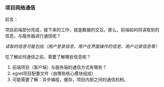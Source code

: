 ### 项目网络通信

前言：

项目前端部分完成，接下来的工作，就是数据的交互。那么，前端如何将读取到的信息，与服务器进行通信呢？

*读取的信息可能包括（用户登录信息，用户在界面操作的信息，用户记录信息等）*

在了解如何通信之前，需要了解哪些信息呢？

1. 前端项目（客户端）与服务端的通信方式有哪些？
2. egret项目配置文件（由哪些核心模块组成）
3. 可能需要了解：异步编程，缓存，项目内部之间的通信机制。

